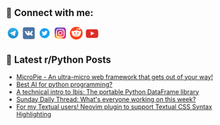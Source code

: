 ## 🔎 Connect with me:
[<img src="https://github.com/bullbesh/bullbesh/blob/main/images/Telegram.png" width="32" height="32" />](https://t.me/bullbesh)
[<img src="https://github.com/bullbesh/bullbesh/blob/main/images/VK.png" width="32" height="32" />](https://vk.com/bullbesh)
[<img src="https://github.com/bullbesh/bullbesh/blob/main/images/Twitter.png" width="32" height="32" />](https://twitter.com/bullbesh1)
[<img src="https://github.com/bullbesh/bullbesh/blob/main/images/Instagram.png" width="32" height="32" />](https://www.instagram.com/bullbesh)
[<img src="https://github.com/bullbesh/bullbesh/blob/main/images/Reddit.png" width="32" height="32" />](https://www.reddit.com/user/bullbesh)
[<img src="https://github.com/bullbesh/bullbesh/blob/main/images/YouTube.png" width="32" height="32" />](https://www.youtube.com/channel/UCtfjRs6uzgq5mfm8S06WTcg)

## 📕 Latest r/Python Posts
<!-- BLOG-POST-LIST:START -->
- [MicroPie - An ultra-micro web framework that gets out of your way!](https://www.reddit.com/r/Python/comments/1iamc1x/micropie_an_ultramicro_web_framework_that_gets/)
- [Best AI for python programming?](https://www.reddit.com/r/Python/comments/1iabwj1/best_ai_for_python_programming/)
- [A technical intro to Ibis: The portable Python DataFrame library](https://www.reddit.com/r/Python/comments/1ia1gjx/a_technical_intro_to_ibis_the_portable_python/)
- [Sunday Daily Thread: What&#39;s everyone working on this week?](https://www.reddit.com/r/Python/comments/1ia0tm7/sunday_daily_thread_whats_everyone_working_on/)
- [For my Textual users! Neovim plugin to support Textual CSS Syntax Highlighting](https://www.reddit.com/r/Python/comments/1i9stwk/for_my_textual_users_neovim_plugin_to_support/)
<!-- BLOG-POST-LIST:END -->
